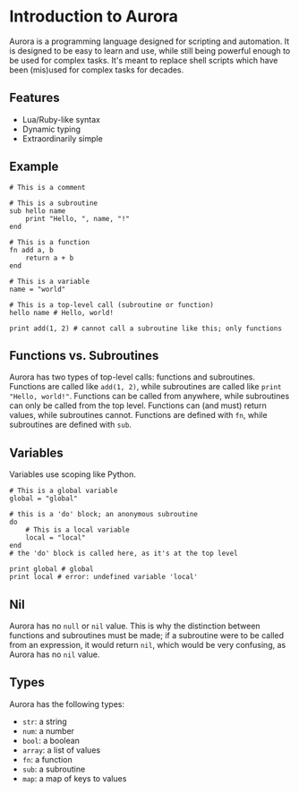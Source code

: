 # Introduction to Aurora
Aurora is a programming language designed for scripting and automation. It is designed to be easy to learn and use, while still being powerful enough to be used for complex tasks.
It's meant to replace shell scripts which have been (mis)used for complex tasks for decades. 

## Features
- Lua/Ruby-like syntax
- Dynamic typing
- Extraordinarily simple

## Example
```aurora
# This is a comment

# This is a subroutine
sub hello name
    print "Hello, ", name, "!"
end

# This is a function
fn add a, b
    return a + b
end

# This is a variable
name = "world"

# This is a top-level call (subroutine or function)
hello name # Hello, world!

print add(1, 2) # cannot call a subroutine like this; only functions
```

## Functions vs. Subroutines
Aurora has two types of top-level calls: functions and subroutines. Functions are called like `add(1, 2)`, while subroutines are called like `print "Hello, world!"`. Functions can be called from anywhere, while subroutines can only be called from the top level. Functions can (and must) return values, while subroutines cannot. Functions are defined with `fn`, while subroutines are defined with `sub`.

## Variables
Variables use scoping like Python. 
    
```aurora
# This is a global variable
global = "global"

# this is a 'do' block; an anonymous subroutine
do 
    # This is a local variable
    local = "local"
end 
# the 'do' block is called here, as it's at the top level

print global # global
print local # error: undefined variable 'local'
```

## Nil
Aurora has no `null` or `nil` value.
This is why the distinction between functions and subroutines must be made; if a subroutine were to be called from an expression, it would return `nil`, which would be very confusing, as Aurora has no `nil` value.

## Types
Aurora has the following types:
- `str`: a string
- `num`: a number
- `bool`: a boolean
- `array`: a list of values
- `fn`: a function
- `sub`: a subroutine
- `map`: a map of keys to values

